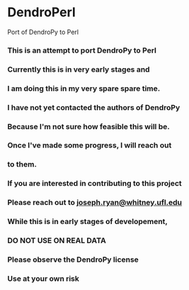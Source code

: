 # DendroPerl
Port of DendroPy to Perl

### This is an attempt to port DendroPy to Perl
### Currently this is in very early stages and 
### I am doing this in my very spare spare time.

### I have not yet contacted the authors of DendroPy
### Because I'm not sure how feasible this will be.
### Once I've made some progress, I will reach out 
### to them.

### If you are interested in contributing to this project
### Please reach out to joseph.ryan@whitney.ufl.edu

### While this is in early stages of developement,
### DO NOT USE ON REAL DATA

### Please observe the DendroPy license
### Use at your own risk
